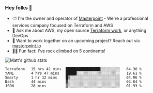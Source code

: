 

### Hey folks 👋

- ⛅️ I'm the owner and operator of [Masterpoint](https://masterpoint.io) - We're a professional services company focused on Terraform and AWS
- 💬 Ask me about AWS, my open source [Terraform work](https://github.com/masterpointio?q=terraform&type=&language=hcl), or anything DevOps
- 🔨 Want to work together on an upcoming project? Reach out via [masterpoint.io](https://masterpoint.io)
- 🧗‍♂️ Fun fact: I've rock climbed on 5 continents! 


![Matt's github stats](https://github-readme-stats.vercel.app/api?username=Gowiem&count_private=true&theme=cobalt&show_icons=true)

<!--START_SECTION:waka-->
```text
Terraform   15 hrs 42 mins  ████████████████░░░░░░░░░   64.30 % 
YAML        4 hrs 47 mins   █████░░░░░░░░░░░░░░░░░░░░   19.61 % 
Smarty      1 hr 12 mins    █▒░░░░░░░░░░░░░░░░░░░░░░░   04.96 % 
Bash        44 mins         ▓░░░░░░░░░░░░░░░░░░░░░░░░   03.04 % 
JSON        28 mins         ▒░░░░░░░░░░░░░░░░░░░░░░░░   01.93 % 
```
<!--END_SECTION:waka-->

